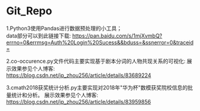# Git_Repo
1.Python3使用Pandas进行数据预处理的小工具；  
data部分可以到此链接下载:
https://pan.baidu.com/s/1mjXvmbQ?errno=0&errmsg=Auth%20Login%20Sucess&&bduss=&ssnerror=0&traceid=

2.co-occurence.py文件代码主要实现基于剧本分词的人物共现关系的可视化:
展示效果参见个人博客:
https://blog.csdn.net/jp_zhou256/article/details/83689224

3.cmath2018获奖统计分析.py主要实现对2018年"华为杯"数模获奖院校信息的批量统计和分析。
展示效果参见个人博客:
https://blog.csdn.net/jp_zhou256/article/details/83959856

